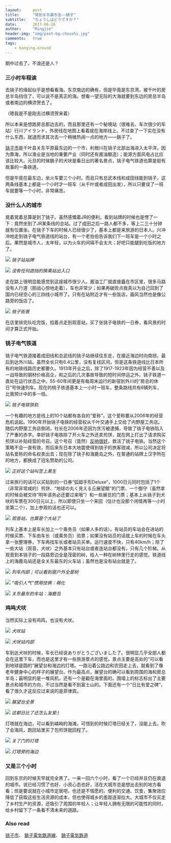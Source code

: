 ```yaml
---
layout:     post
title:      "晃到关东最东去——銚子"
subtitle:   "ちょうしはどうですか？"
date:       2017-06-26
author:     "Mingjie"
header-img: "img/post-bg-choushi.jpg"
comments:   true
tags:
    - hanging-around
---
```


期中过去了，不浪还是人？

### 三小时车程诶

去铫子的缘起似乎是想看看海。东京南边的确有，但是毕竟是东京湾，被千叶的房总半岛挡住了，可以说不是真正的海。想看一望无际的大海就要到东边的房总半岛或者南边的横须贺去了。

（嗯我是不是刚去过横须贺来着）

所以本来是想跑房总那边去的，而且那里还有一个秘境站（很难去、车次很少的车站）行川アイランド，外房线在地图上看着就在海岸线上。不过查了一下实在没有什么东西，就退而求其次去一个稍微热闹一点的地方——銚子了。

[铫子市](https://zh.wikipedia.org/wiki/%E9%8A%9A%E5%AD%90%E5%B8%82)是千叶县关东平原最东边的一个市，利根川在铫子北部出海进入太平洋。因为靠海，所以渔业是当地的重要产业（同时还有酱油酿造）；能源方面风电占比应该比较大。元旦的时候銚子的犬吠是看日出的著名景点，铫子电气铁道也算是挺有故事的一条铁道。

但是毕竟在最东边，坐火车要三个小时。而且只有总武本线和成田线能到铫子，这两条线基本上都是一个小时才一班车（从千叶或者成田出发），所以只要误了一班车就要等一个小时，非常痛苦。

### 没什么人的城市

晃着晃着总算是到了铫子。虽然感慨着JR的便利，看到站牌的时候也是愣了一下：竟然坐到了JR某条线的总站。过了成田之后一路人都不多，等上二三十分钟就有位置坐。在铫子下车的时候人已经很少了，基本上都是来旅游的日本人。兴冲冲地走到铫子电气铁道线的站台，有一个老伯伯告诉我们下一班车是一个小时之后。果然是城市人，太年轻，以为火车的间隔不会太大；好吧只能腿到吃饭的地方了。

![](/img/in-post/post-choushi/1-station.jpg)
*铫子站站牌*

![](/img/in-post/post-choushi/2-transfer.jpg)
*没有任何遮挡的换乘站出入口*

走在路上很明显能感觉到这座城市很少人。酱油工厂就直接矗在市区里，很多马路没有人行道（胆战心惊地走着），车也非常少；如果再破败点我真以为自己回到了国内已经空心的三四线小城市了。只有在站附近才有一些饭店，画风当然也是像公路旁的饭店了。

![](/img/in-post/post-choushi/3-street.jpg)
*铫子街景*

在店里排完队吃完饭，掐着点走到观音站，买了张铫子电铁的一日券，看风景的时间才算正式开始。

### 铫子电气铁道

铫子电气铁道接着成田线和总武线的铫子站继续往东走，在接近海边时向南拐，最后到达外川站。虽然全长只有6.4公里，没有复线区间，但是这条铁道线比日本所有的地铁线路历史都要久。1913年开业之后，除了1917-1923年因为经营不善以及一战导致的钢材价格高企，和之后的几次事故导致的短时间停运之外，铫子铁道一直处在运行状态之中。55-60年间更是有每周末运行的新宿到外川的“房总的休日”号快速列车。现在的桃子铁道基本上一小时一班车，整条路线共有6辆列车，比我预计中的多一倍。

![](/img/in-post/post-choushi/4-track.jpg)
*铫子电铁铁轨*

一个有趣的地方是线上的10个站都有各自的“爱称”。这个爱称要从2006年的经营危机说起。1990年开始铫子电铁的经营权从千叶交通手上交给了内野屋工务店。随后内野屋工务店倒闭，社长在2006年还因为贪污被逮捕，导致了铫子电铁陷入了严重的赤字。幸好铫子电铁除了开火车之外还卖煎饼，就在网上打出了请求购买煎饼以补贴经营的号召。这个号召（竟然）[反响很好](http://www.choshi-dentetsu.jp/upload/files/kiseki-tw2.pdf)，救活了铫子电铁。当然这个策略不会一直有效，而后来东日本大地震使得到铫子的旅客锐减，所以公司决定将站名爱称的命名权卖出去；现在除了铫子和海鹿岛之外，在普通的站牌上汉字所在的地方，都换成了冠名赞助的公司。

![](http://www.choshi-dentetsu.jp/upload/images/nr04-03.jpg)
*正好这个站叫笠上黒生*

过来旅行的话可以买贴到的一日券“弧廻手形Deluxe”，1000日元同时包括了1个（非常非常咸的）煎饼、“地球の丸く見える丘展望館”的门票、一个御守（虽然拿的时候会被交待“明年请务必还要过来哦”）和一些展览的门票；基本上从铫子到犬吠的车票在300日元以上，所以即使只坐一个来回（估计也没那个闲情再等一小时坐第二个），加上参观的话也还可以。

![](/img/in-post/post-choushi/5-kannon.jpg)
*观音站，也算是个大站了*

列车上基本上是车长加上一个乘务员（如果人多的话）。有站员的车站会在进站的时候买票、下车由车长（或乘务员）验票；如果没有站员的话就上车的时候在车头拿一张整理券，下车再找车长或者站员买单。运行速度不快，只有40km/h；除了一些大站（观音、犬吠）之外基本只有站台或者连站台都没有，只有几个阶梯。从观音到本铫子的一段路旁边全是茂密的树，给人一种在树林里行走的感觉。铁道线上的海鹿岛站还是全关东最东的火车站；虽然也是没有站台就是了。

![](/img/in-post/post-choushi/6-train-inside.jpg)
*列车内部；可以看到窗户外全是树*

![](/img/in-post/post-choushi/7-moe.jpg)
*“吸引人气”惯用伎俩：萌化*

![](/img/in-post/post-choushi/8-ashigajima.jpg)
*关东最东的车站：海鹿岛*

### 鸡鸣犬吠

当然实际上没有鸡鸣，也没有犬吠。

![](/img/in-post/post-choushi/9-inubou.jpg)
*犬吠站*

![](/img/in-post/post-choushi/10-inubou-inside.jpg)
*犬吠站内部*

车到达犬吠的时候，车长已经说ありがとうございました了。很明显几乎全部人都会在这里下车，而也是这里才有一些旅游景点的感觉。景点主要是高处的“可以看到地球是圆的”展望台和海边的灯塔。一路沿着公路边和农田走上去，就看到了像老年健身中心的样子的展望台。作为最高点，展望台的确可以看到周围的海和房总半岛；最明显的是一堆风机，还有一个是戳在海里面的。围墙上的标志标出了主要景点和城市的方向，不过当然是看不到富士山的。下面还有一个“日比有爱之碑”，看了很久才这反应过来说的是菲律宾。

![](/img/in-post/post-choushi/11-pano.jpg)
*展望台全景*

![](/img/in-post/post-choushi/12-j-f.jpg)
*这都日比了还怎么友爱:)*

灯塔就在海边，可以看到嶙峋的海滩。可惜到的时候灯塔已经关了，没能上去。吹了会海风，跑回站里买了包煎饼就回程了。

![](/img/in-post/post-choushi/13-lighthouse.jpg)
*关了门的灯塔*

![](/img/in-post/post-choushi/14-seashore.jpg)
*灯塔旁的海边*

### 又是三个小时

回到东京的时候天早就完全黑了。一来一回六个小时，看了一个已经并且仍在衰退的城市。说已经习惯了也好、小资心态也好，活在大城市总是想出去别的地方看看；但是要说就在小城市定居吧，也还是不情愿的。便利的交通、饮食，集聚效应降低了获取这些生活资源的成本，但也使得城乡的差距逐渐拉大。大城市不仅买走了乡村生产的资源，还吸引了周围的年轻人；让年轻人拥有无限的可能性的同时，给乡村留下了一条看不清未来的道路。

### Also read
[铫子市](https://zh.wikipedia.org/wiki/%E9%8A%9A%E5%AD%90%E5%B8%82)、
[銚子電気鉄道線](https://ja.wikipedia.org/wiki/%E9%8A%9A%E5%AD%90%E9%9B%BB%E6%B0%97%E9%89%84%E9%81%93%E7%B7%9A)、
[銚子電気鉄道](https://ja.wikipedia.org/wiki/%E9%8A%9A%E5%AD%90%E9%9B%BB%E6%B0%97%E9%89%84%E9%81%93)
